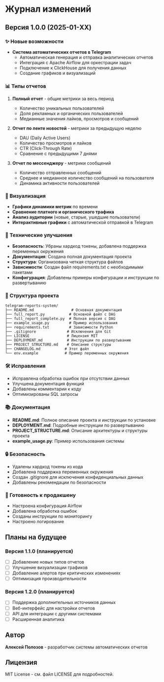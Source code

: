 # Журнал изменений

## Версия 1.0.0 (2025-01-XX)

### ✨ Новые возможности

- **Система автоматических отчетов в Telegram**
  - Автоматическая генерация и отправка аналитических отчетов
  - Интеграция с Apache Airflow для оркестрации задач
  - Подключение к ClickHouse для получения данных
  - Создание графиков и визуализаций

### 📊 Типы отчетов

1. **Полный отчет** - общие метрики за весь период
   - Количество уникальных пользователей
   - Доля рекламных и органических пользователей
   - Медианные значения лайков, просмотров и сообщений

2. **Отчет по ленте новостей** - метрики за предыдущую неделю
   - DAU (Daily Active Users)
   - Количество просмотров и лайков
   - CTR (Click-Through Rate)
   - Сравнение с предыдущими 7 днями

3. **Отчет по мессенджеру** - метрики сообщений
   - Количество отправленных сообщений
   - Среднее и медианное количество сообщений на пользователя
   - Динамика активности пользователей

### 🎨 Визуализация

- **Графики динамики метрик** по времени
- **Сравнение платного и органического трафика**
- **Анализ аудитории** (новые, старые, ушедшие пользователи)
- **Интерактивные графики** с автоматической отправкой в Telegram

### 🔧 Технические улучшения

- **Безопасность**: Убраны хардкод токены, добавлена поддержка переменных окружения
- **Документация**: Создана полная документация проекта
- **Структура**: Организована четкая структура файлов
- **Зависимости**: Создан файл requirements.txt с необходимыми пакетами
- **Конфигурация**: Добавлены примеры конфигурации и инструкции по развертыванию

### 📁 Структура проекта

```
telegram-reports-system/
├── README.md                 # Основная документация
├── full_report.py           # Основной файл с DAG
├── full_report_complete.py  # Полная версия с DAG
├── example_usage.py         # Пример использования
├── requirements.txt         # Зависимости Python
├── .gitignore              # Исключения для Git
├── LICENSE                 # Лицензия MIT
├── DEPLOYMENT.md           # Инструкции по развертыванию
├── PROJECT_STRUCTURE.md    # Описание структуры
├── CHANGELOG.md           # Этот файл
└── env.example            # Пример переменных окружения
```

### 🛠️ Исправления

- Исправлена обработка ошибок при отсутствии данных
- Улучшена документация функций
- Добавлены комментарии к коду
- Оптимизированы SQL запросы

### 📚 Документация

- **README.md**: Полное описание проекта и инструкции по установке
- **DEPLOYMENT.md**: Подробные инструкции по развертыванию
- **PROJECT_STRUCTURE.md**: Описание архитектуры и структуры проекта
- **example_usage.py**: Пример использования системы

### 🔒 Безопасность

- Удалены хардкод токены из кода
- Добавлена поддержка переменных окружения
- Создан .gitignore для исключения конфиденциальных данных
- Добавлены рекомендации по безопасности

### 🚀 Готовность к продакшену

- Настроена конфигурация Airflow
- Добавлена обработка ошибок
- Созданы инструкции по мониторингу
- Настроено логирование

## Планы на будущее

### Версия 1.1.0 (планируется)

- [ ] Добавление новых типов отчетов
- [ ] Улучшение визуализации графиков
- [ ] Добавление алертов при критических изменениях
- [ ] Оптимизация производительности

### Версия 1.2.0 (планируется)

- [ ] Поддержка дополнительных источников данных
- [ ] Веб-интерфейс для настройки отчетов
- [ ] API для интеграции с другими системами
- [ ] Расширенная аналитика

## Автор

**Алексей Полозов** - разработчик системы автоматических отчетов

## Лицензия

MIT License - см. файл LICENSE для подробностей. 